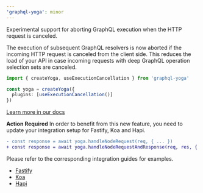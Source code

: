 ```yaml
---
'graphql-yoga': minor
---
```


Experimental support for aborting GraphQL execution when the HTTP request is canceled.

The execution of subsequent GraphQL resolvers is now aborted if the incoming HTTP request is canceled from the client side.
This reduces the load of your API in case incoming requests with deep GraphQL operation selection sets are canceled.

```ts
import { createYoga, useExecutionCancellation } from 'graphql-yoga'

const yoga = createYoga({
  plugins: [useExecutionCancellation()]
})
```

[Learn more in our docs](https://graphql-yoga.com/docs/features/execution-cancellation)

**Action Required** In order to benefit from this new feature, you need to update your integration setup for Fastify, Koa and Hapi.

```diff
- const response = await yoga.handleNodeRequest(req, { ... })
+ const response = await yoga.handleNodeRequestAndResponse(req, res, { ... })
```

Please refer to the corresponding integration guides for examples.
- [Fastify](https://graphql-yoga.com/docs/integrations/integration-with-fastify#example)
- [Koa](https://graphql-yoga.com/docs/integrations/integration-with-koa#example)
- [Hapi](https://graphql-yoga.com/docs/integrations/integration-with-hapi#example)
